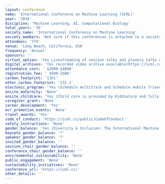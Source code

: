 ```yaml
---
layout: conference 
name: 'International Conference on Machine Learning (ICML)'
year: '2018'
discipline: 'Machine Learning, AI, Computational Biology'
total_years: '36'
society_name: 'International Conference on Machine Learning'
society_members: 'Not sure if this conferences is attached to a society'
attendees: '774'
venue: 'Long Beach, California, USA'
frequency: 'Annual'
sponsors: ''
virtual_option: 'Yes Livestreaming of session talks and planery talks was done on Facebook'
digital_archives: 'Yes recorded video archive available(https://icml.cc/Conferences/2019/Videos)'
attendance_cost: ' $2000-$4000'
registration_fee: ' $500-1500'
carbon_footprint: '1161'
other_carbon_footprint: '232.2'
electonic_program: 'Yes (Schedule multitrack and Schedule mobile friendly program books).'
onsite_maternity: 'None'
onsite_childcare: 'Yes (Child care is provided by KiddieCorp and fully sponsored. The program is for children ages 6 months through 12 years old and will be located at the Congress Center. Snacks and water will be provided. Medication (including sunscreen) will NOT be administered by KiddieCorp management or staff. Register early as availability is limited and handled on a first-come, first-served basis. KiddieCorp must receive the registration form to hold any advance reservations. You are also welcome to register on-site, however, there is no guarantee and it is not recommended. Children under the age of 14 must be accompanied by an adult at all times and are limited to the common areas and the sponsor hall. Strollers are permitted in common areas and in the sponsor hall, but only if there is a child in the stroller at all times. Children 14 years and older shall purchase a registration at the student rate. Parents and/or authorized guardians are responsible for students attending the conference. ICML assumes no more responsibilities for the students than any other attendees at the conference. Rules on children being allowed into areas where alcohol is being served will depend on the conference venue rules and security hired to manage the event.)'
caregiver_grant: 'None'
career_development: 'Yes'
ecr_promotion_events: 'None'
travel_awards: 'Yes'
code_of_conduct: 'https://icml.cc/public/CodeOfConduct'
safety_instructions: 'None'
gender_balance: 'Yes (Diversity & Inclusion: The International Machine Learning Conference is taking seriously questions of diversity, equity, and inclusion in our conference. Our efforts are building on several grassroots efforts from the Women in Machine Learning, Black in AI, Queer in AI, Jews in AI, {Dis}abilities in AI, and LatinX in AI.  ICML is working to expand these efforts to make the conference as welcoming as possible to all. In addition to hosting diversity-related events, the conference is also making and considering structural changes. These include a new Code of Conduct introduced in 2018. We are actively working to make the conference event itself more inclusive, including supporting childcare, nursing mothers, attendees with disabilities, and gender inclusive measures.  We are also exploring options with the venue and caterers to ensure that everyone can have a positive, equitable conference experience.)'
keynote_gender_balance: '?'
speaker_gender_balance: '?'
invited_gender_balance: ''
session_chair_gender_balance: ''
conference_chair_gender_balance: ''
environmental_sustainability: 'None'
public_engagement: 'None'
sustainability_initiatives: 'None'
conference_url: 'https://icml.cc/'
other_details: ''
---
```

